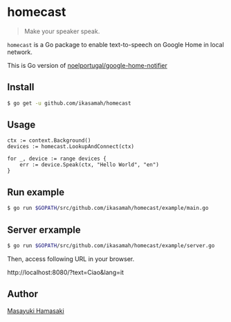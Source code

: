 # homecast

> Make your speaker speak.

`homecast` is a Go package to enable text-to-speech on Google Home in local network.

This is Go version of [noelportugal/google-home-notifier](https://github.com/noelportugal/google-home-notifier)

## Install
```bash
$ go get -u github.com/ikasamah/homecast
```

## Usage
```golang
ctx := context.Background()
devices := homecast.LookupAndConnect(ctx)

for _, device := range devices {
    err := device.Speak(ctx, "Hello World", "en")
}
```

## Run example
```bash
$ go run $GOPATH/src/github.com/ikasamah/homecast/example/main.go
```


## Server erxample
```bash
$ go run $GOPATH/src/github.com/ikasamah/homecast/example/server.go
```
Then, access following URL in your browser.

http://localhost:8080/?text=Ciao&lang=it 


## Author
[Masayuki Hamasaki](https://github.com/ikasamah)
